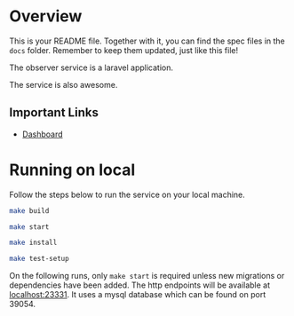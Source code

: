 # Overview

This is your README file. Together with it, you can find the spec files in the `docs` folder. Remember to keep them updated, just like this file!

The observer service is a laravel application.

The service is also awesome.

## Important Links

- [Dashboard](https://onenr.io/your-dashboard-url)

# Running on local

Follow the steps below to run the service on your local machine.

<Steps title="First run on local">
<Step title="Build">

```bash
make build
```

</Step>
<Step title="Start">

```bash
make start
```

</Step>
<Step title="Install dependencies">

```bash
make install
```
</Step>
<Step title="Setup Tests">

```bash
make test-setup
```
</Step>
</Steps>

On the following runs, only `make start` is required unless new migrations or dependencies have been added.
The http endpoints will be available at [localhost:23331](http://localhost:23331).
It uses a mysql database which can be found on port 39054.
